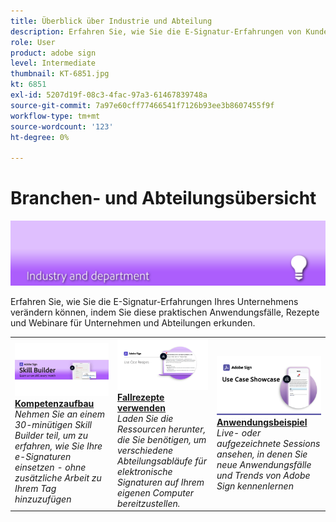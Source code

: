 ```yaml
---
title: Überblick über Industrie und Abteilung
description: Erfahren Sie, wie Sie die E-Signatur-Erfahrungen von Kunden und Mitarbeitern durch diese praktischen Anwendungsfälle, Rezepte und Webinare für Unternehmen und Abteilungen verändern können
role: User
product: adobe sign
level: Intermediate
thumbnail: KT-6851.jpg
kt: 6851
exl-id: 5207d19f-08c3-4fac-97a3-61467839748a
source-git-commit: 7a97e60cff77466541f7126b93ee3b8607455f9f
workflow-type: tm+mt
source-wordcount: '123'
ht-degree: 0%

---
```


# Branchen- und Abteilungsübersicht

![Image der Adobe Sign-Industrie](../assets/Hero-Industry.png)

Erfahren Sie, wie Sie die E-Signatur-Erfahrungen Ihres Unternehmens verändern können, indem Sie diese praktischen Anwendungsfälle, Rezepte und Webinare für Unternehmen und Abteilungen erkunden.

<table style="table-layout:fixed">
<tr>
  <td>
    <a href="innovation-series.md">
      <img alt="Kompetenzaufbau" src="../assets/SB_1280.jpg" />
    </a>
    <div>
    <a href="innovation-series.md"><strong>Kompetenzaufbau</strong></a>
    </div>
    <em>Nehmen Sie an einem 30-minütigen Skill Builder teil, um zu erfahren, wie Sie Ihre e-Signaturen einsetzen - ohne zusätzliche Arbeit zu Ihrem Tag hinzuzufügen</em>
    <br>
  </td>
  <td>
    <a href="recipes.md">
      <img alt="Fallrezepte verwenden" src="../assets/Expand_RecipeR.png" />
    </a>
    <div>
    <a href="recipes.md"><strong>Fallrezepte verwenden</strong></a>
    </div>
    <em>Laden Sie die Ressourcen herunter, die Sie benötigen, um verschiedene Abteilungsabläufe für elektronische Signaturen auf Ihrem eigenen Computer bereitzustellen.</em>
    <br>
  </td>
  <td>
    <a href="use-case-showcase.md">
      <img alt="Anwendungsbeispiel" src="../assets/UseCaseShowcaseR.png" />
    </a>
    <div>
    <a href="use-case-showcase.md"><strong>Anwendungsbeispiel</strong></a>
    </div>
    <em>Live- oder aufgezeichnete Sessions ansehen, in denen Sie neue Anwendungsfälle und Trends von Adobe Sign kennenlernen</em>
    <br>
  </td>
</tr>
</table>
